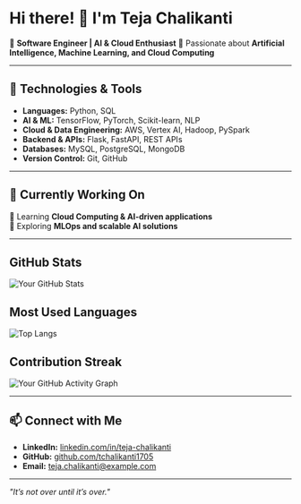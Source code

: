 # Hi there! 👋 I'm Teja Chalikanti  

🚀 **Software Engineer | AI & Cloud Enthusiast**
🎯 Passionate about **Artificial Intelligence, Machine Learning, and Cloud Computing**

---

## 🔧 Technologies & Tools

- **Languages:** Python, SQL
- **AI & ML:** TensorFlow, PyTorch, Scikit-learn, NLP
- **Cloud & Data Engineering:** AWS, Vertex AI, Hadoop, PySpark
- **Backend & APIs:** Flask, FastAPI, REST APIs
- **Databases:** MySQL, PostgreSQL, MongoDB
- **Version Control:** Git, GitHub

---

## 🚀 Currently Working On
📌 Learning **Cloud Computing & AI-driven applications**  
📌 Exploring **MLOps and scalable AI solutions**  


---

## GitHub Stats

![Your GitHub Stats](https://github-readme-stats.vercel.app/api?username=tchalikanti1705&show_icons=true&hide_title=true&count_private=true&hide=prs)

## Most Used Languages

![Top Langs](https://github-readme-stats.vercel.app/api/top-langs/?username=tchalikanti1705&layout=compact&hide=html,css)

## Contribution Streak

![Your GitHub Activity Graph](https://github-readme-streak-stats.herokuapp.com/?user=tchalikanti1705)

---

## 📫 Connect with Me

- **LinkedIn:** [linkedin.com/in/teja-chalikanti](https://www.linkedin.com/in/teja-chalikanti-b088351b2/)
- **GitHub:** [github.com/tchalikanti1705](https://github.com/tchalikanti1705)
- **Email:** teja.chalikanti@example.com

---

_"It’s not over until it’s over."_
